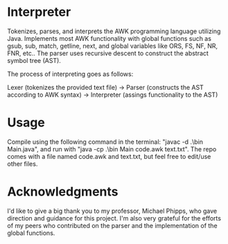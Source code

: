 # Interpreter
Tokenizes, parses, and interprets the AWK programming language utilizing Java. Implements most AWK functionality with global functions such as gsub, sub, match, getline, next, and global variables like ORS, FS, NF, NR, FNR, etc.. The parser uses recursive descent to construct the abstract symbol tree (AST).

The process of interpreting goes as follows: 

Lexer (tokenizes the provided text file)  ->  Parser (constructs the AST according to AWK syntax)  ->  Interpreter (assings functionality to the AST)

# Usage
Compile using the following command in the terminal: "javac -d .\bin Main.java", and run with "java -cp .\bin Main code.awk text.txt". The repo comes with a file named code.awk and text.txt, but feel free to edit/use other files.

# Acknowledgments
I'd like to give a big thank you to my professor, Michael Phipps, who gave direction and guidance for this project. I'm also very grateful for the efforts of my peers who contributed on the parser and the implementation of the global functions.
